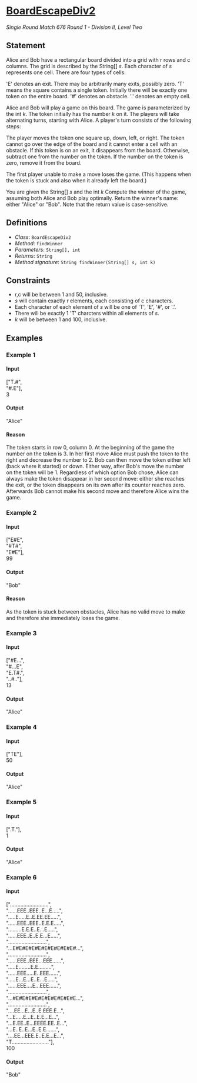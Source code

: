 # [BoardEscapeDiv2](/tc?module=ProblemDetail&rd=16626&pm=13299)
*Single Round Match 676 Round 1 - Division II, Level Two*

## Statement
Alice and Bob have a rectangular board divided into a grid with r rows and c columns.
The grid is described by the String[] *s*.
Each character of *s* represents one cell.
There are four types of cells:

'E' denotes an exit. There may be arbitrarily many exits, possibly zero.
'T' means the square contains a single token. Initially there will be exactly one token on the entire board.
'#' denotes an obstacle.
'.' denotes an empty cell.

Alice and Bob will play a game on this board.
The game is parameterized by the int *k*.
The token initially has the number *k* on it.
The players will take alternating turns, starting with Alice.
A player's turn consists of the following steps:

The player moves the token one square up, down, left, or right. The token cannot go over the edge of the board and it cannot enter a cell with an obstacle.
If this token is on an exit, it disappears from the board.
Otherwise, subtract one from the number on the token. If the number on the token is zero, remove it from the board.

The first player unable to make a move loses the game.
(This happens when the token is stuck and also when it already left the board.)

You are given the String[] *s* and the int *k*
Compute the winner of the game, assuming both Alice and Bob play optimally.
Return the winner's name: either "Alice" or "Bob".
Note that the return value is case-sensitive.

## Definitions
- *Class*: `BoardEscapeDiv2`
- *Method*: `findWinner`
- *Parameters*: `String[], int`
- *Returns*: `String`
- *Method signature*: `String findWinner(String[] s, int k)`

## Constraints
- r,c will be between 1 and 50, inclusive.
- *s* will contain exactly r elements, each consisting of c characters.
- Each character of each element of *s* will be one of 'T', 'E', '#', or '.'.
- There will be exactly 1 'T' charcters within all elements of *s*.
- *k* will be between 1 and 100, inclusive.

## Examples
### Example 1
#### Input
<c>["T.#",<br /> "#.E"],<br />3</c>
#### Output
<c>"Alice"</c>
#### Reason
The token starts in row 0, column 0.
At the beginning of the game the number on the token is 3.
In her first move Alice must push the token to the right and decrease the number to 2.
Bob can then move the token either left (back where it started) or down.
Either way, after Bob's move the number on the token will be 1.
Regardless of which option Bob chose, Alice can always make the token disappear in her second move:
either she reaches the exit, or the token disappears on its own after its counter reaches zero.
Afterwards Bob cannot make his second move and therefore Alice wins the game.

### Example 2
#### Input
<c>["E#E",<br /> "#T#",<br /> "E#E"],<br />99</c>
#### Output
<c>"Bob"</c>
#### Reason
As the token is stuck between obstacles, Alice has no valid move to make and therefore she immediately loses the game.

### Example 3
#### Input
<c>["#E...",<br /> "#...E",<br /> "E.T#.",<br /> "..#.."],<br />13</c>
#### Output
<c>"Alice"</c>
### Example 4
#### Input
<c>["TE"],<br />50</c>
#### Output
<c>"Alice"</c>
### Example 5
#### Input
<c>[".T."],<br />1</c>
#### Output
<c>"Alice"</c>
### Example 6
#### Input
<c>["..........................",<br /> "......EEE..EEE..E...E.....",<br /> ".....E.....E..E.EE.EE.....",<br /> "......EEE..EEE..E.E.E.....",<br /> ".........E.E.E..E...E.....",<br /> "......EEE..E..E.E...E.....",<br /> "..........................",<br /> "...E#E#E#E#E#E#E#E#E#E#...",<br /> "..........................",<br /> "......EEE..EEE...EEE......",<br /> ".....E........E.E.........",<br /> "......EEE.....E..EEE......",<br /> ".....E...E...E..E...E.....",<br /> "......EEE....E...EEE......",<br /> "..........................",<br /> "...#E#E#E#E#E#E#E#E#E#E...",<br /> "..........................",<br /> "....EE...E...E..E.EEE.E...",<br /> "...E.....E...E..E.E...E...",<br /> "...E.EE..E...EEEE.EE..E...",<br /> "...E..E..E...E..E.E.......",<br /> "....EE...EEE.E..E.E...E...",<br /> "T........................."],<br />100</c>
#### Output
<c>"Bob"</c>

